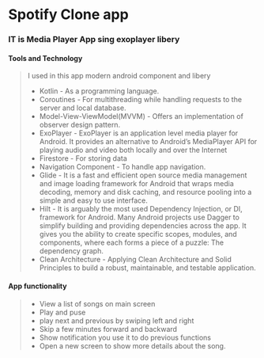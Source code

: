 # Spotify Clone app 
### IT is  Media Player App sing exoplayer libery 

#### Tools and Technology  
> I used in this app modern android component and libery 
> - Kotlin - As a programming language.
> - Coroutines - For multithreading while handling requests to the server and local database.
> - Model-View-ViewModel(MVVM) - Offers an implementation of observer design pattern.
> - ExoPlayer - ExoPlayer is an application level media player for Android. It provides an alternative to Android’s MediaPlayer API for playing audio and video both locally and over the Internet
> - Firestore - For storing data
> - Navigation Component - To handle app navigation.
> - Glide - It is a fast and efficient open source media management and image loading framework for Android that wraps media decoding, memory and disk caching, and resource pooling into a simple and easy to use interface.
> - Hilt - It is arguably the most used Dependency Injection, or DI, framework for Android. Many Android projects use Dagger to simplify building and providing dependencies across the app. It gives you the ability to create specific scopes, modules, and components, where each forms a piece of a puzzle: The dependency graph.
> - Clean Architecture - Applying Clean Architecture and Solid Principles to build a robust, maintainable, and testable application.

#### App functionality
>
> - View a list of songs on main screen
> - Play and puse
> - play next and previous by swiping left and right
> - Skip a few minutes forward and backward
> - Show notification you use it to do previous functions
> - Open a new screen to show more details about the song.
